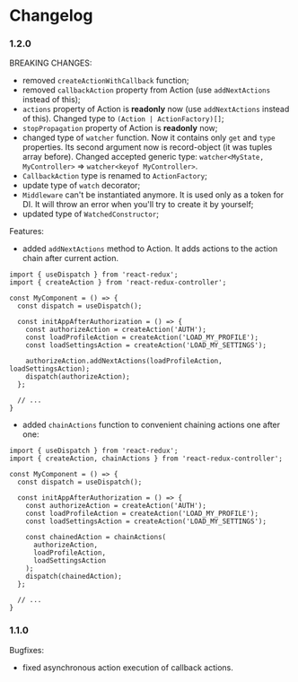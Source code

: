 # Changelog

### 1.2.0

BREAKING CHANGES:
* removed `createActionWithCallback` function;
* removed `callbackAction` property from Action (use `addNextActions` instead of this);
* `actions` property of Action is <b>readonly</b> now (use `addNextActions` instead of this). Changed type to `(Action | ActionFactory)[]`;
* `stopPropagation` property of Action is <b>readonly</b> now;
* changed type of `watcher` function. 
Now it contains only `get` and `type` properties.
Its second argument now is record-object (it was tuples array before).
Changed accepted generic type: `watcher<MyState, MyController>` => `watcher<keyof MyController>`.
* `CallbackAction` type is renamed to `ActionFactory`;
* update type of `watch` decorator;
* `Middleware` can't be instantiated anymore. It is used only as a token for DI. It will throw an error when you'll try to create it by yourself;
* updated type of `WatchedConstructor`;

Features:
* added `addNextActions` method to Action. It adds actions to the action chain after current action.
```tsx
import { useDispatch } from 'react-redux';
import { createAction } from 'react-redux-controller';

const MyComponent = () => {
  const dispatch = useDispatch();
  
  const initAppAfterAuthorization = () => {
    const authorizeAction = createAction('AUTH');
    const loadProfileAction = createAction('LOAD_MY_PROFILE');
    const loadSettingsAction = createAction('LOAD_MY_SETTINGS');

    authorizeAction.addNextActions(loadProfileAction, loadSettingsAction);
    dispatch(authorizeAction);
  };
  
  // ...
}
```
* added `chainActions` function to convenient chaining actions one after one:
```tsx
import { useDispatch } from 'react-redux';
import { createAction, chainActions } from 'react-redux-controller';

const MyComponent = () => {
  const dispatch = useDispatch();

  const initAppAfterAuthorization = () => {
    const authorizeAction = createAction('AUTH');
    const loadProfileAction = createAction('LOAD_MY_PROFILE');
    const loadSettingsAction = createAction('LOAD_MY_SETTINGS');

    const chainedAction = chainActions(
      authorizeAction,
      loadProfileAction,
      loadSettingsAction
    );
    dispatch(chainedAction);
  };

  // ...
}
```

### 1.1.0

Bugfixes:
* fixed asynchronous action execution of callback actions.